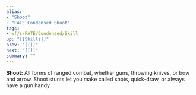 ```yaml
---
alias:
- "Shoot"
- "FATE Condensed Shoot"
tags:
- wf/s/FATE/Condensed/Skill
up: "[[Skills]]"
prev: "[[]]"
next: "[[]]"
summary: ""
---
```

**Shoot:** All forms of ranged combat, whether guns, throwing knives, or bow and arrow. Shoot stunts let you make called shots, quick-draw, or always have a gun handy.